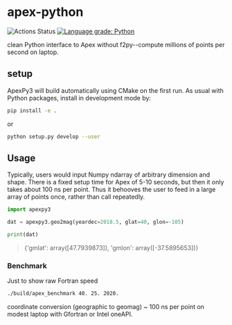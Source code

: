 # apex-python

![Actions Status](https://github.com/space-physics/apex-python/workflows/ci/badge.svg)
[![Language grade: Python](https://img.shields.io/lgtm/grade/python/g/space-physics/apex-python.svg?logo=lgtm&logoWidth=18)](https://lgtm.com/projects/g/space-physics/apex-python/context:python)

clean Python interface to Apex without f2py--compute millions of points per second on laptop.


## setup

ApexPy3 will build automatically using CMake on the first run.
As usual with Python packages, install in development mode by:

```sh
pip install -e .
```

or

```sh
python setup.py develop --user
```

## Usage

Typically, users would input Numpy ndarray of arbitrary dimension and shape.
There is a fixed setup time for Apex of 5-10 seconds, but then it only takes about 100 ns per point.
Thus it behooves the user to feed in a large array of points once, rather than call repeatedly.

```python
import apexpy3

dat = apexpy3.geo2mag(yeardec=2018.5, glat=40, glon=-105)

print(dat)
```

> {'gmlat': array([47.7939873]), 'gmlon': array([-37.5895653])}

### Benchmark

Just to show raw Fortran speed

```sh
./build/apex_benchmark 40. 25. 2020.
```

coordinate conversion (geographic to geomag) ~ 100 ns per point on modest laptop with Gfortran or Intel oneAPI.
